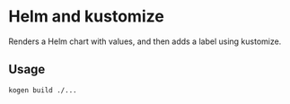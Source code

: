 # Helm and kustomize

Renders a Helm chart with values, and then adds a label using kustomize.

## Usage

```bash
kogen build ./...
```
